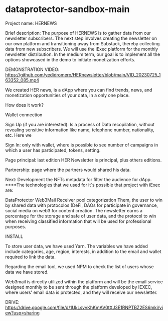 # dataprotector-sandbox-main

Project name: HERNEWS

Brief description: The purpose of HERNEWS is to gather data from our newsletter subscribers. The next step involves creating the newsletter on our own platform and transitioning away from Substack, thereby collecting data from new subscribers. We will use the iExec platform for the monthly newsletter distribution. In the medium term, our goal is to implement all the options showcased in the demo to initiate monetization efforts.

DEMONSTRATION VIDEO: https://github.com/yedidromero/HERnewsletter/blob/main/VID_20230725_163352_085.mp4

We created HER news, is a dApp where you can find trends, news, and monetization opportunities of your data, in a only one place.

How does it work?

Wallet connection

Sign Up (if you are interested): Is a process of Data recopilation, without revealing sensitive information like name, telephone number, nationality, etc. Here we

Sign In: only with wallet, where is possible to see number of campaigns in which a user has participated, tokens, setting.

Page principal: last edition HER Newsletter is principal, plus others editions.

Partnership: page where the partners would shared his data.

Next: Development the NFTs metadata for filter the audience for dApp. ****The technologies that we used for it´s possible that project with iExec are:

DataProtector
Web3Mail
Receiver pool categorization
Them, the user to win by shared data with protocolos (DeFi, DAOs for participate in governance, social media on web3 for content creation. The newsletter earns a percentage for the storage and safe of user data, and the protocol to win when receiving classified information that will be used for professional purposes.

INSTALL

To store user data, we have used Yarn. The variables we have added include categories, age, region, interests, in addition to the email and wallet required to link the data.

Regarding the email tool, we used NPM to check the list of users whose data we have stored.

Web3mail is directly utilized within the platform and will be the email service designed monthly to be sent through the platform developed by IEXEC, where users' email data is protected, and they will receive our newsletter.

DRIVE: https://drive.google.com/file/d/1UkLsvvKhKmAV0tXJ3E1RNPTBZ2ES6mki/view?usp=sharing
